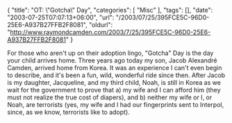 {
	"title": "OT: \\\"Gotcha\\\" Day",
	"categories": [
		"Misc"
	],
	"tags": [],
	"date": "2003-07-25T07:07:13+06:00",
	"url": "/2003/07/25/395FCE5C-96D0-25E6-A937B27FFB2F8081",
	"oldurl": "http://www.raymondcamden.com/2003/7/25/395FCE5C-96D0-25E6-A937B27FFB2F8081"
}

For those who aren't up on their adoption lingo, "Gotcha" Day is the day your child arrives home. Three years ago today my son, Jacob Alexandr&eacute; Camden, arrived home from Korea. It was an experience I can't even begin to describe, and it's been a fun, wild, wonderful ride since then. After Jacob is my daughter, Jacqueline, and my third child, Noah, is still in Korea as we wait for the government to prove that a) my wife and I can afford him (they must not realize the true cost of diapers), and b) neither my wife or I, or Noah, are terrorists (yes, my wife and I had our fingerprints sent to Interpol, since, as we know, terrorists like to adopt).